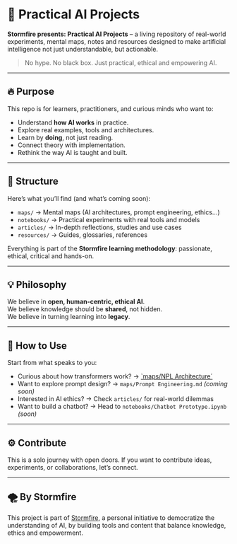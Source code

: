 # 🧠 Practical AI Projects

**Stormfire presents: Practical AI Projects** – a living repository of real-world experiments, mental maps, notes and resources designed to make artificial intelligence not just understandable, but actionable.

> No hype. No black box. Just practical, ethical and empowering AI.

---

## 🔥 Purpose

This repo is for learners, practitioners, and curious minds who want to:

- Understand **how AI works** in practice.
- Explore real examples, tools and architectures.
- Learn by **doing**, not just reading.
- Connect theory with implementation.
- Rethink the way AI is taught and built.

---

## 🧭 Structure

Here’s what you’ll find (and what’s coming soon):

- `maps/` → Mental maps (AI architectures, prompt engineering, ethics…)  
- `notebooks/` → Practical experiments with real tools and models  
- `articles/` → In-depth reflections, studies and use cases  
- `resources/` → Guides, glossaries, references  

Everything is part of the **Stormfire learning methodology**: passionate, ethical, critical and hands-on.

---

## 💡 Philosophy

We believe in **open, human-centric, ethical AI**.  
We believe knowledge should be **shared**, not hidden.  
We believe in turning learning into **legacy**.

---

## 👀 How to Use

Start from what speaks to you:

- Curious about how transformers work? → [`maps/NPL Architecture´](https://github.com/JacianaBraz/stormfire-ai-roadmap/blob/main/03_practical_AI_Projects/maps/maps_overview.md)
- Want to explore prompt design? → `maps/Prompt Engineering.md` *(coming soon)*  
- Interested in AI ethics? → Check `articles/` for real-world dilemmas  
- Want to build a chatbot? → Head to `notebooks/Chatbot Prototype.ipynb` *(soon)*

---

## ⚙️ Contribute

This is a solo journey with open doors. If you want to contribute ideas, experiments, or collaborations, let’s connect.

---

## 🌪 By Stormfire

This project is part of [Stormfire](https://github.com/seu-usuario-aqui), a personal initiative to democratize the understanding of AI, by building tools and content that balance knowledge, ethics and empowerment.
